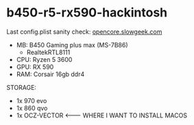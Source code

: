 # b450-r5-rx590-hackintosh
 
 Last config.plist sanity check: [opencore.slowgeek.com](https://opencore.slowgeek.com/?file=amd055kz5kGL&rs=amd055)
 
- MB: B450 Gaming plus max (MS-7B86)
  - RealtekRTL8111
- CPU: Ryzen 5 3600
- GPU: RX 590
- RAM: Corsair 16gb ddr4

STORAGE: 
- 1x 970 evo
- 1x 860 qvo
- 1x OCZ-VECTOR <--- WHERE I WANT TO INSTALL MACOS
